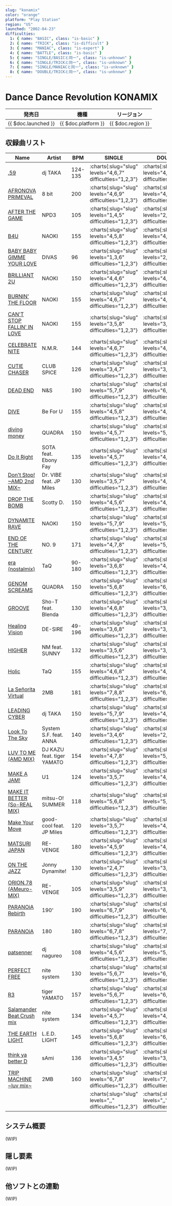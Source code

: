 ```yaml
---
slug: "konamix"
color: "orange"
platform: "Play Station"
region: "US"
launched: "2002-04-23"
difficulties:
  1: { name: "BASIC", class: "is-basic" }
  2: { name: "TRICK", class: "is-difficult" }
  3: { name: "MANIAC", class: "is-expert" }
  4: { name: "BATTLE", class: "is-basic" }
  5: { name: "SINGLE/BASICと同一", class: "is-unknown" }
  6: { name: "SINGLE/TRICKと同一", class: "is-unknown" }
  7: { name: "SINGLE/MANIACと同一", class: "is-unknown" }
  8: { name: "DOUBLE/TRICKと同一", class: "is-unknown" }
---
```


# Dance Dance Revolution KONAMIX

|発売日|機種|リージョン|
|------|----|---------|
|{{ $doc.launched }}|{{ $doc.platform }}|{{ $doc.region }}|

## 収録曲リスト

|Name|Artist|BPM|SINGLE|DOUBLE|BATTLE|6-PANELS|
|----|------|---|------|------|------|--------|
|[.59](/songs/59)|dj TAKA|124-135|:charts{:slug="slug" levels="4,6,7" difficulties="1,2,3"}|:charts{:slug="slug" levels="4,6,7" difficulties="1,2,3"}|:charts{:slug="slug" levels="4" difficulties="4"}|:charts{:slug="slug" levels="4,6,7" difficulties="1,2,3"}|
|[AFRONOVA PRIMEVAL](/songs/afronova-primeval)|8 bit|200|:charts{:slug="slug" levels="4,6,9" difficulties="1,2,3"}|:charts{:slug="slug" levels="4,6,9" difficulties="1,2,3"}|:charts{:slug="slug" levels="4" difficulties="5"}|:charts{:slug="slug" levels="3,5,8" difficulties="5,6,7"}|
|[AFTER THE GAME](/songs/after-the-game-of-love)|NPD3|105|:charts{:slug="slug" levels="1,4,5" difficulties="1,2,3"}|:charts{:slug="slug" levels="2,4,6" difficulties="1,2,3"}|:charts{:slug="slug" levels="2" difficulties="4"}|:charts{:slug="slug" levels="2,4,6" difficulties="1,2,3"}|
|[B4U](/songs/b4u)|NAOKI|155|:charts{:slug="slug" levels="4,5,8" difficulties="1,2,3"}|:charts{:slug="slug" levels="4,6,7" difficulties="1,2,3"}|:charts{:slug="slug" levels="6" difficulties="4"}|:charts{:slug="slug" levels="4,5,8" difficulties="1,2,3"}|
|[BABY BABY GIMME YOUR LOVE](/songs/baby-baby-gimme-your-love)|DIVAS|96|:charts{:slug="slug" levels="1,3,6" difficulties="1,2,3"}|:charts{:slug="slug" levels="2,4,6" difficulties="1,2,3"}|:charts{:slug="slug" levels="4" difficulties="4"}|:charts{:slug="slug" levels="1,3,5" difficulties="1,2,3"}|
|[BRILLIANT 2U](/songs/brilliant-2u)|NAOKI|150|:charts{:slug="slug" levels="4,4,6" difficulties="1,2,3"}|:charts{:slug="slug" levels="4,5,7" difficulties="1,2,3"}|:charts{:slug="slug" levels="6" difficulties="4"}|:charts{:slug="slug" levels="4,5,7" difficulties="1,2,3"}|
|[BURNIN' THE FLOOR](/songs/burnin-the-floor)|NAOKI|155|:charts{:slug="slug" levels="4,6,7" difficulties="1,2,3"}|:charts{:slug="slug" levels="4,6,8" difficulties="1,2,3"}|:charts{:slug="slug" levels="8" difficulties="4"}|:charts{:slug="slug" levels="4,6,8" difficulties="1,2,3"}|
|[CAN'T STOP FALLIN' IN LOVE](/songs/cant-stop-fallin-in-love)|NAOKI|155|:charts{:slug="slug" levels="3,5,8" difficulties="1,2,3"}|:charts{:slug="slug" levels="3,4,8" difficulties="1,2,3"}|:charts{:slug="slug" levels="8" difficulties="4"}|:charts{:slug="slug" levels="3,4,8" difficulties="1,2,3"}|
|[CELEBRATE NITE](/songs/celebrate-nite)|N.M.R.|144|:charts{:slug="slug" levels="4,6,7" difficulties="1,2,3"}|:charts{:slug="slug" levels="4,6,7" difficulties="1,2,3"}|:charts{:slug="slug" levels="5" difficulties="4"}|:charts{:slug="slug" levels="4,6,8" difficulties="1,2,3"}|
|[CUTIE CHASER](/songs/cutie-chaser)|CLUB SPICE|126|:charts{:slug="slug" levels="3,4,7" difficulties="1,2,3"}|:charts{:slug="slug" levels="3,5,7" difficulties="1,2,3"}|:charts{:slug="slug" levels="3" difficulties="4"}|:charts{:slug="slug" levels="4,6,8" difficulties="1,2,3"}|
|[DEAD END](/songs/dead-end)|N&S|190|:charts{:slug="slug" levels="5,7,9" difficulties="1,2,3"}|:charts{:slug="slug" levels="6,7,8" difficulties="1,2,3"}|:charts{:slug="slug" levels="8" difficulties="4"}|:charts{:slug="slug" levels="5,7,9" difficulties="1,2,3"}|
|[DIVE](/songs/dive)|Be For U|155|:charts{:slug="slug" levels="4,5,8" difficulties="1,2,3"}|:charts{:slug="slug" levels="4,6,7" difficulties="1,2,3"}|:charts{:slug="slug" levels="4" difficulties="5"}|:charts{:slug="slug" levels="3,4,7" difficulties="5,6,7"}|
|[diving money](/songs/diving-money)|QUADRA|150|:charts{:slug="slug" levels="4,5,7" difficulties="1,2,3"}|:charts{:slug="slug" levels="5,8,8" difficulties="1,2,8"}|:charts{:slug="slug" levels="4" difficulties="5"}|:charts{:slug="slug" levels="3,4,6" difficulties="5,6,7"}|
|[Do It Right](/songs/do-it-right)|SOTA feat. Ebony Fay|135|:charts{:slug="slug" levels="4,5,7" difficulties="1,2,3"}|:charts{:slug="slug" levels="4,5,8" difficulties="1,2,3"}|:charts{:slug="slug" levels="4" difficulties="5"}|:charts{:slug="slug" levels="3,4,6" difficulties="5,6,7"}|
|[Don't Stop! \~AMD 2nd MIX\~](/songs/dont-stop)|Dr. VIBE feat. JP Miles|130|:charts{:slug="slug" levels="3,5,7" difficulties="1,2,3"}|:charts{:slug="slug" levels="4,5,7" difficulties="1,2,3"}|:charts{:slug="slug" levels="7" difficulties="4"}|:charts{:slug="slug" levels="3,4,7" difficulties="1,2,3"}|
|[DROP THE BOMB](/songs/drop-the-bomb)|Scotty D.|150|:charts{:slug="slug" levels="4,5,6" difficulties="1,2,3"}|:charts{:slug="slug" levels="4,5,6" difficulties="1,2,3"}|:charts{:slug="slug" levels="7" difficulties="4"}|:charts{:slug="slug" levels="4,5,7" difficulties="1,2,3"}|
|[DYNAMITE RAVE](/songs/dynamite-rave)|NAOKI|150|:charts{:slug="slug" levels="5,7,9" difficulties="1,2,3"}|:charts{:slug="slug" levels="5,6,8" difficulties="1,2,3"}|:charts{:slug="slug" levels="6" difficulties="4"}|:charts{:slug="slug" levels="4,7,9" difficulties="1,2,3"}|
|[END OF THE CENTURY](/songs/end-of-the-century)|NO. 9|171|:charts{:slug="slug" levels="4,7,8" difficulties="1,2,3"}|:charts{:slug="slug" levels="5,6,9" difficulties="1,2,3"}|:charts{:slug="slug" levels="8" difficulties="4"}|:charts{:slug="slug" levels="4,6,8" difficulties="1,2,3"}|
|[era (nostalmix)](/songs/era)|TaQ|90-180|:charts{:slug="slug" levels="3,6,8" difficulties="1,2,3"}|:charts{:slug="slug" levels="4,6,8" difficulties="1,2,3"}|:charts{:slug="slug" levels="7" difficulties="4"}|:charts{:slug="slug" levels="3,6,8" difficulties="1,2,3"}|
|[GENOM SCREAMS](/songs/genom-screams)|QUADRA|150|:charts{:slug="slug" levels="5,6,8" difficulties="1,2,3"}|:charts{:slug="slug" levels="6,8,8" difficulties="1,2,8"}|:charts{:slug="slug" levels="5" difficulties="5"}|:charts{:slug="slug" levels="4,5,7" difficulties="5,6,7"}|
|[GROOVE](/songs/groove)|Sho-T feat. Blenda|130|:charts{:slug="slug" levels="4,6,8" difficulties="1,2,3"}|:charts{:slug="slug" levels="3,6,8" difficulties="1,2,3"}|:charts{:slug="slug" levels="6" difficulties="4"}|:charts{:slug="slug" levels="3,6,8" difficulties="1,2,3"}|
|[Healing Vision](/songs/healing-vision)|DE-SIRE|49-196|:charts{:slug="slug" levels="3,6,8" difficulties="1,2,3"}|:charts{:slug="slug" levels="3,6,9" difficulties="1,2,3"}|:charts{:slug="slug" levels="3" difficulties="5"}|:charts{:slug="slug" levels="2,5,7" difficulties="5,6,7"}|
|[HIGHER](/songs/higher)|NM feat. SUNNY|132|:charts{:slug="slug" levels="3,5,6" difficulties="1,2,3"}|:charts{:slug="slug" levels="3,5,7" difficulties="1,2,3"}|:charts{:slug="slug" levels="7" difficulties="4"}|:charts{:slug="slug" levels="3,5,7" difficulties="1,2,3"}|
|[Holic](/songs/holic)|TaQ|155|:charts{:slug="slug" levels="4,6,8" difficulties="1,2,3"}|:charts{:slug="slug" levels="4,6,8" difficulties="1,2,3"}|:charts{:slug="slug" levels="6" difficulties="4"}|:charts{:slug="slug" levels="4,6,8" difficulties="1,2,3"}|
|[La Señorita Virtual](/songs/la-senorita-virtual)|2MB|181|:charts{:slug="slug" levels="7,8,8" difficulties="1,2,3"}|:charts{:slug="slug" levels="6,7,8" difficulties="1,2,3"}|:charts{:slug="slug" levels="9" difficulties="4"}|:charts{:slug="slug" levels="5,6,7" difficulties="1,2,3"}|
|[LEADING CYBER](/songs/leading-cyber)|dj TAKA|150|:charts{:slug="slug" levels="5,7,9" difficulties="1,2,3"}|:charts{:slug="slug" levels="4,7,9" difficulties="1,2,3"}|:charts{:slug="slug" levels="8" difficulties="4"}|:charts{:slug="slug" levels="5,7,8" difficulties="1,2,3"}|
|[Look To The Sky](/songs/look-to-the-sky)|System S.F. feat. ANNA|140|:charts{:slug="slug" levels="3,4,6" difficulties="1,2,3"}|:charts{:slug="slug" levels="2,5,7" difficulties="1,2,3"}|:charts{:slug="slug" levels="3" difficulties="5"}|:charts{:slug="slug" levels="2,3,5" difficulties="5,6,7"}|
|[LUV TO ME (AMD MIX)](/songs/luv-to-me-amd)|DJ KAZU feat. tiger YAMATO|154|:charts{:slug="slug" levels="4,7,8" difficulties="1,2,3"}|:charts{:slug="slug" levels="5,6,8" difficulties="1,2,3"}|:charts{:slug="slug" levels="7" difficulties="4"}|:charts{:slug="slug" levels="4,6,8" difficulties="1,2,3"}|
|[MAKE A JAM!](/songs/make-a-jam)|U1|124|:charts{:slug="slug" levels="3,5,7" difficulties="1,2,3"}|:charts{:slug="slug" levels="4,5,8" difficulties="1,2,3"}|:charts{:slug="slug" levels="4" difficulties="4"}|:charts{:slug="slug" levels="3,6,7" difficulties="1,2,3"}|
|[MAKE IT BETTER (So-REAL MIX)](/songs/make-it-better-so-real)|mitsu-O! SUMMER|118|:charts{:slug="slug" levels="5,6,8" difficulties="1,2,3"}|:charts{:slug="slug" levels="5,7,8" difficulties="1,2,3"}|:charts{:slug="slug" levels="5" difficulties="4"}|:charts{:slug="slug" levels="5,6,8" difficulties="1,2,3"}|
|[Make Your Move](/songs/make-your-move)|good-cool feat. JP Miles|120|:charts{:slug="slug" levels="3,5,7" difficulties="1,2,3"}|:charts{:slug="slug" levels="4,5,7" difficulties="1,2,3"}|:charts{:slug="slug" levels="7" difficulties="4"}|:charts{:slug="slug" levels="3,5,6" difficulties="1,2,3"}|
|[MATSURI JAPAN](/songs/matsuri-japan)|RE-VENGE|180|:charts{:slug="slug" levels="4,5,9" difficulties="1,2,3"}|:charts{:slug="slug" levels="4,6,8" difficulties="1,2,3"}|:charts{:slug="slug" levels="4" difficulties="5"}|:charts{:slug="slug" levels="3,4,8" difficulties="5,6,7"}|
|[ON THE JAZZ](/songs/on-the-jazz)|Jonny Dynamite!|130|:charts{:slug="slug" levels="2,4,7" difficulties="1,2,3"}|:charts{:slug="slug" levels="3,5,7" difficulties="1,2,3"}|:charts{:slug="slug" levels="2" difficulties="5"}|:charts{:slug="slug" levels="2,4,6" difficulties="5,6,7"}|
|[ORION.78 (AMeuro-MIX)](/songs/orion-78-ameuro)|RE-VENGE|105|:charts{:slug="slug" levels="3,5,9" difficulties="1,2,3"}|:charts{:slug="slug" levels="3,5,7" difficulties="1,2,3"}|:charts{:slug="slug" levels="7" difficulties="4"}|:charts{:slug="slug" levels="3,5,8" difficulties="1,2,3"}|
|[PARANOiA Rebirth](/songs/paranoia-rebirth)|190'|190|:charts{:slug="slug" levels="6,7,9" difficulties="1,2,3"}|:charts{:slug="slug" levels="6,8,9" difficulties="1,2,3"}|:charts{:slug="slug" levels="8" difficulties="4"}|:charts{:slug="slug" levels="6,7,9" difficulties="1,2,3"}|
|[PARANOiA](/songs/paranoia)|180|180|:charts{:slug="slug" levels="6,7,8" difficulties="1,2,3"}|:charts{:slug="slug" levels="7,8,9" difficulties="1,2,3"}|:charts{:slug="slug" levels="7" difficulties="4"}|:charts{:slug="slug" levels="6,7,8" difficulties="1,2,3"}|
|[patsenner](/songs/patsenner)|dj nagureo|108|:charts{:slug="slug" levels="4,5,6" difficulties="1,2,3"}|:charts{:slug="slug" levels="5,7,7" difficulties="1,2,8"}|:charts{:slug="slug" levels="4" difficulties="5"}|:charts{:slug="slug" levels="3,4,5" difficulties="5,6,7"}|
|[PERFECT FREE](/songs/perfect-free)|nite system|130|:charts{:slug="slug" levels="5,6,7" difficulties="1,2,3"}|:charts{:slug="slug" levels="6,7,7" difficulties="1,2,8"}|:charts{:slug="slug" levels="5" difficulties="5"}|:charts{:slug="slug" levels="4,5,6" difficulties="5,6,7"}|
|[R3](/songs/r3)|tiger YAMATO|157|:charts{:slug="slug" levels="5,6,7" difficulties="1,2,3"}|:charts{:slug="slug" levels="6,8,8" difficulties="1,2,8"}|:charts{:slug="slug" levels="5" difficulties="5"}|:charts{:slug="slug" levels="4,5,6" difficulties="5,6,7"}|
|[Salamander Beat Crush mix](/songs/salamander-beat-crush-mix)|nite system|134|:charts{:slug="slug" levels="4,5,7" difficulties="1,2,3"}|:charts{:slug="slug" levels="4,6,6" difficulties="1,2,8"}|:charts{:slug="slug" levels="4" difficulties="5"}|:charts{:slug="slug" levels="3,4,6" difficulties="5,6,7"}|
|[THE EARTH LIGHT](/songs/the-earth-light)|L.E.D. LIGHT|145|:charts{:slug="slug" levels="5,6,8" difficulties="1,2,3"}|:charts{:slug="slug" levels="6,8,8" difficulties="1,2,8"}|:charts{:slug="slug" levels="5" difficulties="5"}|:charts{:slug="slug" levels="4,5,7" difficulties="5,6,7"}|
|[think ya better D](/songs/think-ya-better-d)|sAmi|136|:charts{:slug="slug" levels="3,4,5" difficulties="1,2,3"}|:charts{:slug="slug" levels="3,4,7" difficulties="1,2,3"}|:charts{:slug="slug" levels="4" difficulties="4"}|:charts{:slug="slug" levels="3,4,6" difficulties="1,2,3"}|
|[TRIP MACHINE \~luv mix\~](/songs/trip-machine-luv)|2MB|160|:charts{:slug="slug" levels="6,7,8" difficulties="1,2,3"}|:charts{:slug="slug" levels="7,8,9" difficulties="1,2,3"}|:charts{:slug="slug" levels="7" difficulties="4"}|:charts{:slug="slug" levels="6,7,8" difficulties="1,2,3"}|
|[](/songs/)|||:charts{:slug="slug" levels=",," difficulties="1,2,3"}|:charts{:slug="slug" levels=",," difficulties="1,2,3"}|:charts{:slug="slug" levels="" difficulties="4"}|:charts{:slug="slug" levels=",," difficulties="1,2,3"}|

## システム概要

(WIP)

## 隠し要素

(WIP)

## 他ソフトとの連動

(WIP)
